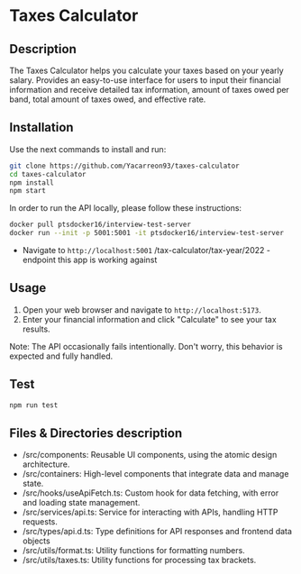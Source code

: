 # Taxes Calculator

## Description

The Taxes Calculator helps you calculate your taxes based on your yearly salary. Provides an easy-to-use interface for users to input their financial information and receive detailed tax information, amount of taxes owed per band, total amount of taxes owed, and effective rate.

## Installation

Use the next commands to install and run:

```bash
git clone https://github.com/Yacarreon93/taxes-calculator
cd taxes-calculator
npm install
npm start
```

In order to run the API locally, please follow these instructions:

```bash
docker pull ptsdocker16/interview-test-server
docker run --init -p 5001:5001 -it ptsdocker16/interview-test-server
```

- Navigate to `http://localhost:5001`
  /tax-calculator/tax-year/2022 - endpoint this app is working against

## Usage

1. Open your web browser and navigate to `http://localhost:5173`.
2. Enter your financial information and click "Calculate" to see your tax results.

Note: The API occasionally fails intentionally. Don't worry, this behavior is expected and fully handled.

## Test

```bash
npm run test
```

## Files & Directories description

- /src/components: Reusable UI components, using the atomic design architecture.
- /src/containers: High-level components that integrate data and manage state.
- /src/hooks/useApiFetch.ts: Custom hook for data fetching, with error and loading state management.
- /src/services/api.ts: Service for interacting with APIs, handling HTTP requests.
- /src/types/api.d.ts: Type definitions for API responses and frontend data objects
- /src/utils/format.ts: Utility functions for formatting numbers.
- /src/utils/taxes.ts: Utility functions for processing tax brackets.

